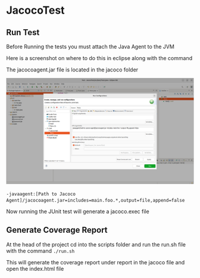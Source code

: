 # JacocoTest

## Run Test

Before Running the tests you must attach the Java Agent to the JVM

Here is a screenshot on where to do this in eclipse along with the command

The jacocoagent.jar file is located in the jacoco folder

![image](Images/JVM.png)

`-javaagent:[Path to Jacoco Agent]/jacocoagent.jar=includes=main.foo.*,output=file,append=false`

Now running the JUnit test will generate a jacoco.exec file

## Generate Coverage Report

At the head of the project cd into the scripts folder and run the run.sh file with the command
`./run.sh`

This will generate the coverage report under report in the jacoco file and open the index.html file



